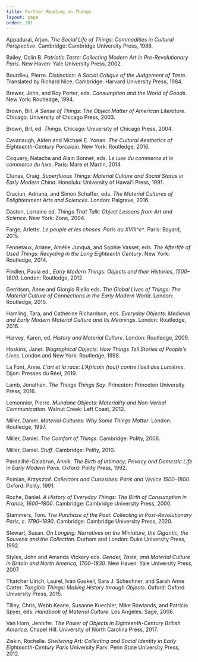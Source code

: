 ```yaml
---
title: Further Reading on Things
layout: page
order: 301
---
```


Appadurai, Arjun. *The Social Life of Things: Commodities in Cultural Perspective*. Cambridge: Cambridge University Press, 1986.

Bailey, Colin B. *Patriotic Taste: Collecting Modern Art in Pre-Revolutionary Paris*. New Haven: Yale University Press, 2002.

Bourdieu, Pierre. *Distinction: A Social Critique of the Judgement of Taste*. Translated by Richard Nice. Cambridge: Harvard University Press, 1984.

Brewer, John, and Roy Porter, eds. *Consumption and the World of Goods*. New York: Routledge, 1994.

Brown, Bill. *A Sense of Things: The Object Matter of American Literature*. Chicago: University of Chicago Press, 2003.

Brown, Bill, ed. *Things*. Chicago: University of Chicago Press, 2004.

Cavanaugh, Alden and Michael E. Yonan. *The Cultural Aesthetics of Eighteenth-Century Porcelain*. New York: Routledge, 2016.

Coquery, Natacha and Alain Bonnet, eds. *Le luxe du commerce et le commerce du luxe*. Paris: Mare et Martin, 2014.

Clunas, Craig. *Superfluous Things: Material Culture and Social Status in Early Modern China*. Honolulu: University of Hawai’i Press, 1991.

Craciun, Adriana, and Simon Schaffer, eds. *The Material Cultures of Enlightenment Arts and Sciences*. London: Palgrave, 2016.

Daston, Lorraine ed. *Things That Talk: Object Lessons from Art and Science*. New York: Zone, 2004.

Farge, Arlette. *Le peuple et les choses. Paris au XVIII^e^*. Paris: Bayard, 2015.

Fennetaux, Ariane, Amélie Junqua, and Sophie Vasset, eds. *The Afterlife of Used Things: Recycling in the Long Eighteenth Century*. New York: Routledge, 2014.

Findlen, Paula ed., *Early Modern Things: Objects and their Histories, 1500–1800*. London: Routledge, 2012.

Gerritsen, Anne and Giorgio Riello eds. *The Global Lives of Things: The Material Culture of Connections in the Early Modern World*. London: Routledge, 2015.

Hamling, Tara, and Catherine Richardson, eds. *Everyday Objects: Medieval and Early Modern Material Culture and Its Meanings*. London: Routledge, 2016.

Harvey, Karen, ed. *History and Material Culture*. London: Routledge, 2009.

Hoskins, Janet. *Biographical Objects: How Things Tell Stories of People’s Lives*. London and New York: Routledge, 1998.

La Font, Anne. *L’art et la race: L’Africain (tout) contre l’oeil des Lumières*. Dijon: Presses du Réel, 2019.

Lamb, Jonathan. *The Things Things Say*. Princeton: Princeton University Press, 2016.

Lemonnier, Pierre. *Mundane Objects: Materiality and Non-Verbal Communication*. Walnut Creek: Left Coast, 2012.

Miller, Daniel. *Material Cultures: Why Some Things Matter*. London: Routledge, 1997.

Miller, Daniel. *The Comfort of Things*. Cambridge: Polity, 2008.

Miller, Daniel. *Stuff*. Cambridge: Polity, 2010.

Pardailhé-Galabrun, Annik. *The Birth of Intimacy; Privacy and Domestic Life in Early Modern Paris*. Oxford: Polity Press, 1992.

Pomian, Krzysztof. *Collectors and Curiosities: Paris and Venice 1500–1800*. Oxford: Polity, 1991.

Roche, Daniel. *A History of Everyday Things: The Birth of Consumption in France, 1600–1800*. Cambridge: Cambridge University Press, 2000.

Stammers, Tom. *The Purchase of the Past: Collecting in Post-Revolutionary Paris, c. 1790–1890*. Cambridge: Cambridge University Press, 2020.

Stewart, Susan. *On Longing: Narratives on the Miniature, the Gigantic, the Souvenir and the Collection*. Durham and London: Duke University Press, 1992.

Styles, John and Amanda Vickery eds. *Gender, Taste, and Material Culture in Britain and North America, 1700–1830*. New Haven: Yale University Press, 2007.

Thatcher Ulrich, Laurel, Ivan Gaskell, Sara J. Schechner, and Sarah Anne Carter. *Tangible Things: Making History through Objects*. Oxford: Oxford University Press, 2015.

Tilley, Chris, Webb Keane, Susanne Kuechler, Mike Rowlands, and Patricia Spyer, eds. *Handbook of Material Culture*. Los Angeles: Sage, 2006.

Van Horn, Jennifer. *The Power of Objects in Eighteenth-Century British America*. Chapel Hill: University of North Carolina Press, 2017.

Ziskin, Rochelle. *Sheltering Art: Collecting and Social Identity in Early Eighteenth-Century Paris* University Park: Penn State University Press, 2012.
